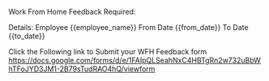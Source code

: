 Work From Home Feedback Required:

Details:
Employee
{{employee_name}}
From Date
{{from_date}}
To Date
{{to_date}}


Click the Following link to Submit your WFH Feedback form https://docs.google.com/forms/d/e/1FAIpQLSeahNxC4HBTgRn2w732uBbWhTFoJYD3JM1-2B79sTudRAO4hQ/viewform